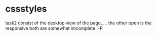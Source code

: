 # cssstyles
task2 consist of the desktop view of the page.....
the other open is the responsive
both are somewhat imcomplete :-P
